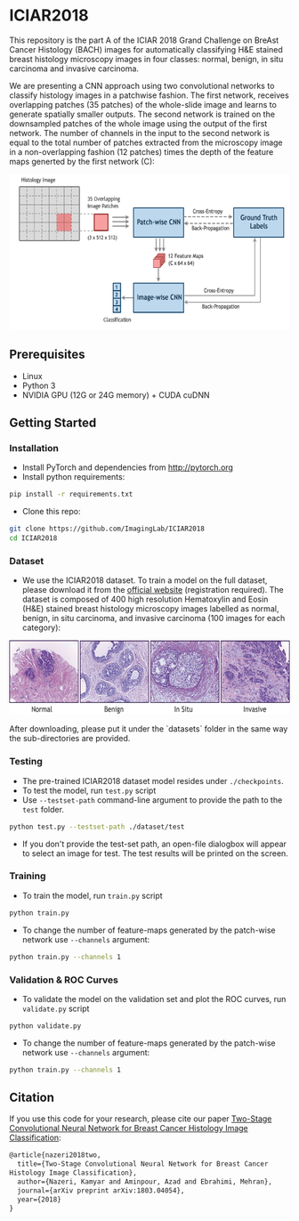 # ICIAR2018
This repository is the part A of the ICIAR 2018 Grand Challenge on BreAst Cancer Histology (BACH) images for automatically classifying H&E stained breast histology microscopy images in four classes: normal, benign, in situ carcinoma and invasive carcinoma. 

We are presenting a CNN approach using two convolutional networks to classify histology images in a patchwise fashion. The first network, receives overlapping patches (35 patches) of the whole-slide image and learns to generate spatially smaller outputs. The second network is trained on the downsampled patches of the whole image using the output of the first network. The number of channels in the input to the second network is equal to the total number of patches extracted from the microscopy image in a non-overlapping fashion (12 patches) times the depth of the feature maps generted by the first network (C): 
<p align='center'>  
  <img src='img/network.png' width='600' height='280' />
</p>

## Prerequisites
- Linux
- Python 3
- NVIDIA GPU (12G or 24G memory) + CUDA cuDNN

## Getting Started
### Installation
- Install PyTorch and dependencies from http://pytorch.org
- Install python requirements:
```bash
pip install -r requirements.txt
```
- Clone this repo:
```bash
git clone https://github.com/ImagingLab/ICIAR2018
cd ICIAR2018
```

### Dataset
- We use the ICIAR2018 dataset. To train a model on the full dataset, please download it from the [official website](https://iciar2018-challenge.grand-challenge.org/dataset/) (registration required). The dataset is composed of 400 high resolution Hematoxylin and Eosin (H&E) stained breast histology microscopy images labelled as normal, benign, in situ carcinoma, and invasive carcinoma (100 images for each category):
<p align='center'>  
  <img src='img/dataset.jpg' width='600' height='134' />
</p>
After downloading, please put it under the `datasets` folder in the same way the sub-directories are provided.


### Testing
- The pre-trained ICIAR2018 dataset model resides under `./checkpoints`.
- To test the model, run `test.py` script
- Use `--testset-path` command-line argument to provide the path to the `test` folder.
```bash
python test.py --testset-path ./dataset/test 
```
- If you don't provide the test-set path, an open-file dialogbox will appear to select an image for test.
The test results will be printed on the screen.



### Training
- To train the model, run `train.py` script
```bash
python train.py
```
- To change the number of feature-maps generated by the patch-wise network use `--channels` argument:
```bash
python train.py --channels 1
```


### Validation & ROC Curves
- To validate the model on the validation set and plot the ROC curves, run `validate.py` script
```bash
python validate.py
```
- To change the number of feature-maps generated by the patch-wise network use `--channels` argument:
```bash
python train.py --channels 1
```

## Citation
If you use this code for your research, please cite our paper <a href="https://arxiv.org/abs/1803.04054">Two-Stage Convolutional Neural Network for Breast Cancer Histology Image Classification</a>:

```
@article{nazeri2018two,
  title={Two-Stage Convolutional Neural Network for Breast Cancer Histology Image Classification},
  author={Nazeri, Kamyar and Aminpour, Azad and Ebrahimi, Mehran},
  journal={arXiv preprint arXiv:1803.04054},
  year={2018}
}
```
